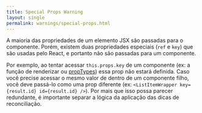 ```yaml
---
title: Special Props Warning
layout: single
permalink: warnings/special-props.html
---
```


A maioria das propriedades de um elemento JSX são passadas para o componente. Porém, existem duas propriedades especiais (`ref` e `key`) que são usadas pelo React, e portanto não são passadas para um componente.

Por exemplo, ao tentar acessar `this.props.key` de um componente (ex: a função de renderizar ou [propTypes](/docs/typechecking-with-proptypes.html#proptypes)) essa prop não estará definida. Caso você precise acessar o mesmo valor de dentro de um componente filho, você deve passá-lo como uma prop diferente (ex: `<ListItemWrapper key={result.id} id={result.id} />`). Por mais que isso possa parecer redundante, é importante separar a lógica da aplicação das dicas de reconciliação.
